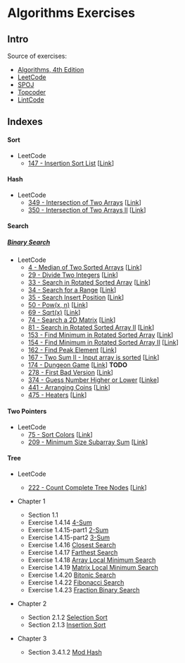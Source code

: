# Algorithms Exercises
## Intro
Source of exercises:
- [Algorithms, 4th Edition](http://algs4.cs.princeton.edu/home/)
- [LeetCode](https://leetcode.com/)
- [SPOJ](http://www.spoj.com/)
- [Topcoder](https://www.topcoder.com/) 
- [LintCode](http://www.lintcode.com/en/)

## Indexes
#### Sort
- LeetCode
    - [147 - Insertion Sort List]() [[Link](https://leetcode.com/problems/insertion-sort-list/)]
    
#### Hash
- LeetCode
    - [349 - Intersection of Two Arrays](src/com/algorithms/hash/IntersectionOfTwoArrays.java) [[Link](https://leetcode.com/problems/intersection-of-two-arrays/)]
    - [350 - Intersection of Two Arrays II](src/com/algorithms/hash/IntersectionOfTwoArrays2.java) [[Link](https://leetcode.com/problems/intersection-of-two-arrays-ii/)]
    
#### Search
##### [Binary Search](src/com/algorithms/search/binary/BinarySearch.java) 
- LeetCode
    - [4 - Median of Two Sorted Arrays](src/com/algorithms/search/binary/MedianOfTwoSortedArrays.java) [[Link](https://leetcode.com/problems/median-of-two-sorted-arrays/)]
    - [29 - Divide Two Integers](src/com/algorithms/search/binary/DivideTwoIntegers.java) [[Link](https://leetcode.com/problems/divide-two-integers/)]
    - [33 - Search in Rotated Sorted Array](src/com/algorithms/search/binary/SearchInRotatedSortedArray.java) [[Link](https://leetcode.com/problems/search-in-rotated-sorted-array/)]
    - [34 - Search for a Range](src/com/algorithms/search/binary/SearchForARange.java) [[Link](https://leetcode.com/problems/search-for-a-range/)]
    - [35 - Search Insert Position](src/com/algorithms/search/binary/SearchInsertPosition.java) [[Link](https://leetcode.com/problems/search-insert-position/)]
    - [50 - Pow(x, n)](src/com/algorithms/search/binary/Pow.java) [[Link](https://leetcode.com/problems/powx-n/)]
    - [69 - Sqrt(x)](src/com/algorithms/search/binary/Sqrt.java) [[Link](https://leetcode.com/problems/sqrtx/)]
    - [74 - Search a 2D Matrix](src/com/algorithms/search/binary/Search2DMatrix.java) [[Link](https://leetcode.com/problems/search-a-2d-matrix/)]
    - [81 - Search in Rotated Sorted Array II](src/com/algorithms/search/binary/SearchInRotatedSortedArray2.java) [[Link](https://leetcode.com/problems/search-in-rotated-sorted-array-ii/)]
    - [153 - Find Minimum in Rotated Sorted Array](src/com/algorithms/search/binary/FindMinimumInRotatedSortedArray.java) [[Link](https://leetcode.com/problems/find-minimum-in-rotated-sorted-array/)]
    - [154 - Find Minimum in Rotated Sorted Array II](src/com/algorithms/search/binary/FindMinimumInRotatedSortedArray2.java) [[Link](https://leetcode.com/problems/find-minimum-in-rotated-sorted-array-ii/)]
    - [162 - Find Peak Element](src/com/algorithms/search/binary/FindPeakElement.java) [[Link](https://leetcode.com/problems/find-peak-element/)]
    - [167 - Two Sum II - Input array is sorted](src/com/algorithms/search/binary/TwoSum2.java) [[Link](https://leetcode.com/problems/two-sum-ii-input-array-is-sorted/)]
    - [174 - Dungeon Game](src/com/algorithms/search/binary/DungeonGame.java) [[Link](https://leetcode.com/problems/dungeon-game/)] __TODO__
    - [278 - First Bad Version](src/com/algorithms/search/binary/FirstBadVersion.java) [[Link](https://leetcode.com/problems/first-bad-version/)]
    - [374 - Guess Number Higher or Lower](src/com/algorithms/search/binary/GuessNumberHigherOrLower.java) [[Linke](https://leetcode.com/problems/guess-number-higher-or-lower/)]
    - [441 - Arranging Coins](src/com/algorithms/search/binary/ArrangingCoins.java) [[Link](https://leetcode.com/problems/arranging-coins/)]
    - [475 - Heaters](src/com/algorithms/search/binary/Heaters.java) [[Link](https://leetcode.com/problems/heaters/)]
    
#### Two Pointers
- LeetCode
    - [75 - Sort Colors](src/com/algorithms/sort/SortColors.java) [[Link](https://leetcode.com/problems/sort-colors/)]
    - [209 - Minimum Size Subarray Sum](src/com/algorithms/search/twopointer/MinimumSizeSubarraySum.java) [[Link](https://leetcode.com/problems/minimum-size-subarray-sum/)]
    
#### Tree
- LeetCode
    - [222 - Count Complete Tree Nodes](src/com/algorithms/tree/CountCompleteTreeNodes.java) [[Link](https://leetcode.com/problems/count-complete-tree-nodes/)]

- Chapter 1
    - Section 1.1 
    - Exercise 1.4.14 [4-Sum](src/com/algorithms/search/nsum/FourSum.java)
    - Exercise 1.4.15-part1 [2-Sum](src/com/algorithms/search/nsum/TwoSum.java)
    - Exercise 1.4.15-part2 [3-Sum](src/com/algorithms/search/nsum/ThreeSum.java)
    - Exercise 1.4.16 [Closest Search](src/com/algorithms/search/distance/ClosestSearch.java)
    - Exercise 1.4.17 [Farthest Search](src/com/algorithms/search/distance/FarthestSearch.java)
    - Exercise 1.4.18 [Array Local Minimum Search](src/com/algorithms/search/local/ArrayLocalMinSearch.java)
    - Exercise 1.4.19 [Matrix Local Minimum Search](src/com/algorithms/search/local/MatrixLocalMinSearch.java)
    - Exercise 1.4.20 [Bitonic Search](src/com/algorithms/search/bitonic/BitonicSearch.java)
    - Exercise 1.4.22 [Fibonacci Search](src/com/algorithms/search/binary/FibonacciSearch.java)
    - Exercise 1.4.23 [Fraction Binary Search](src/com/algorithms/search/binary/FractionBinarySearch.java)
    
- Chapter 2
    - Section 2.1.2 [Selection Sort](src/com/algorithms/sort/SelectionSort.java)
    - Section 2.1.3 [Insertion Sort](src/com/algorithms/sort/InsertionSort.java)
    
- Chapter 3
    - Section 3.4.1.2 [Mod Hash](src/com/algorithms/hash/ModHash.java)

